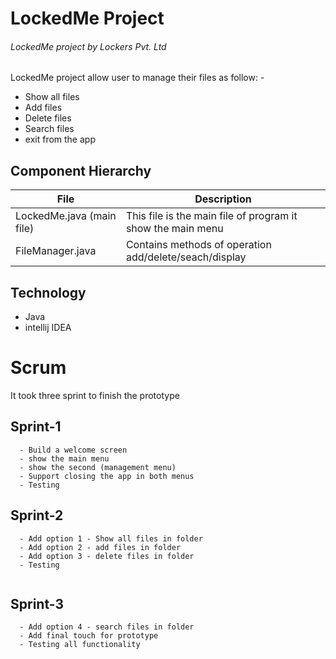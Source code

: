 # LockedMe Project
###### LockedMe project by Lockers Pvt. Ltd

LockedMe project allow user to manage their files as follow: -
  - Show all files
  - Add files
  - Delete files
  - Search files
  - exit from the app




## Component Hierarchy


File  | Description
------------- | -------------
LockedMe.java (main file)  | This file is the main file of program it show the main menu
FileManager.java  | Contains methods of operation add/delete/seach/display

## Technology 
- Java
- intellij IDEA

# Scrum
It took three sprint to finish the prototype
## Sprint-1
```
  - Build a welcome screen
  - show the main menu 
  - show the second (management menu)
  - Support closing the app in both menus
  - Testing
```

## Sprint-2
```
  - Add option 1 - Show all files in folder
  - Add option 2 - add files in folder
  - Add option 3 - delete files in folder
  - Testing
  
```

## Sprint-3
```
  - Add option 4 - search files in folder
  - Add final touch for prototype
  - Testing all functionality 
```
